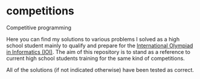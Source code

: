 # competitions
Competitive programming

Here you can find my solutions to various problems I solved as a high school student mainly to qualify and prepare for the [International Olympiad in Informatics (IOI)](http://stats.ioinformatics.org/). The aim of this repository is to stand as a reference to current high school students training for the same kind of competitions.

All of the solutions (if not indicated otherwise) have been tested as correct.
